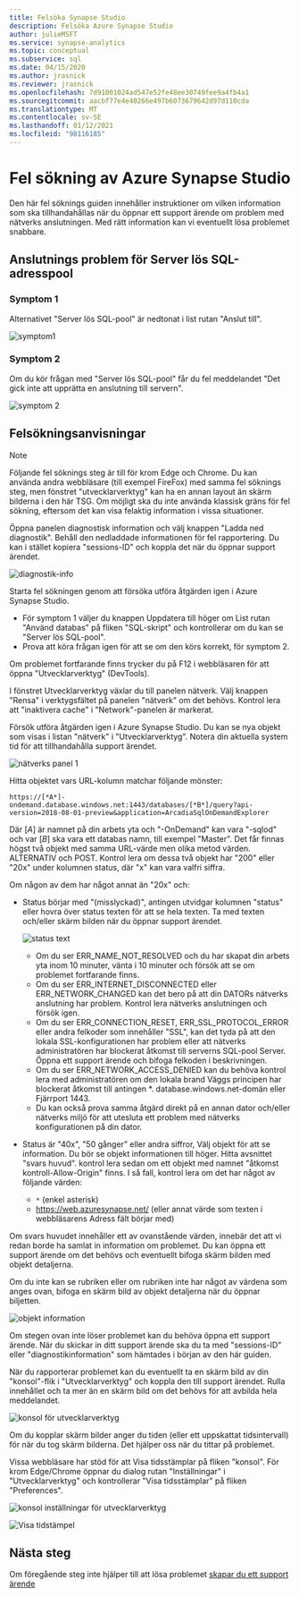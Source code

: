 ```yaml
---
title: Felsöka Synapse Studio
description: Felsöka Azure Synapse Studio
author: julieMSFT
ms.service: synapse-analytics
ms.topic: conceptual
ms.subservice: sql
ms.date: 04/15/2020
ms.author: jrasnick
ms.reviewer: jrasnick
ms.openlocfilehash: 7d91001024ad547e52fe48ee30749fee9a4fb4a1
ms.sourcegitcommit: aacbf77e4e40266e497b6073679642d97d110cda
ms.translationtype: MT
ms.contentlocale: sv-SE
ms.lasthandoff: 01/12/2021
ms.locfileid: "98116185"
---
```

# <a name="azure-synapse-studio-troubleshooting"></a>Fel sökning av Azure Synapse Studio

Den här fel söknings guiden innehåller instruktioner om vilken information som ska tillhandahållas när du öppnar ett support ärende om problem med nätverks anslutningen. Med rätt information kan vi eventuellt lösa problemet snabbare.

## <a name="serverless-sql-pool-service-connectivity-issue"></a>Anslutnings problem för Server lös SQL-adresspool

### <a name="symptom-1"></a>Symptom 1

Alternativet "Server lös SQL-pool" är nedtonat i list rutan "Anslut till".

![symptom1](media/troubleshooting-synapse-studio/symptom1v2.png)

### <a name="symptom-2"></a>Symptom 2

Om du kör frågan med "Server lös SQL-pool" får du fel meddelandet "Det gick inte att upprätta en anslutning till servern".

![symptom 2](media/troubleshooting-synapse-studio/symptom2.png)
 

## <a name="troubleshooting-steps"></a>Felsökningsanvisningar

> [!NOTE] 
>    Följande fel söknings steg är till för krom Edge och Chrome. Du kan använda andra webbläsare (till exempel FireFox) med samma fel söknings steg, men fönstret "utvecklarverktyg" kan ha en annan layout än skärm bilderna i den här TSG. Om möjligt ska du inte använda klassisk gräns för fel sökning, eftersom det kan visa felaktig information i vissa situationer.

Öppna panelen diagnostisk information och välj knappen "Ladda ned diagnostik". Behåll den nedladdade informationen för fel rapportering. Du kan i stället kopiera "sessions-ID" och koppla det när du öppnar support ärendet.

![diagnostik-info](media/troubleshooting-synapse-studio/diagnostic-info-download.png)

Starta fel sökningen genom att försöka utföra åtgärden igen i Azure Synapse Studio.

- För symptom 1 väljer du knappen Uppdatera till höger om List rutan "Använd databas" på fliken "SQL-skript" och kontrollerar om du kan se "Server lös SQL-pool".
- Prova att köra frågan igen för att se om den körs korrekt, för symptom 2.

Om problemet fortfarande finns trycker du på F12 i webbläsaren för att öppna "Utvecklarverktyg" (DevTools).

I fönstret Utvecklarverktyg växlar du till panelen nätverk. Välj knappen "Rensa" i verktygsfältet på panelen "nätverk" om det behövs.
Kontrol lera att "inaktivera cache" i "Network"-panelen är markerat.

Försök utföra åtgärden igen i Azure Synapse Studio. Du kan se nya objekt som visas i listan "nätverk" i "Utvecklarverktyg". Notera din aktuella system tid för att tillhandahålla support ärendet.

![nätverks panel 1](media/troubleshooting-synapse-studio/network-panel.png)

Hitta objektet vars URL-kolumn matchar följande mönster:

`https://[*A*]-ondemand.database.windows.net:1443/databases/[*B*]/query?api-version=2018-08-01-preview&application=ArcadiaSqlOnDemandExplorer`

Där [*A*] är namnet på din arbets yta och "-OnDemand" kan vara "-sqlod" och var [*B*] ska vara ett databas namn, till exempel "Master". Det får finnas högst två objekt med samma URL-värde men olika metod värden. ALTERNATIV och POST. Kontrol lera om dessa två objekt har "200" eller "20x" under kolumnen status, där "x" kan vara valfri siffra.

Om någon av dem har något annat än "20x" och:

- Status börjar med "(misslyckad)", antingen utvidgar kolumnen "status" eller hovra över status texten för att se hela texten. Ta med texten och/eller skärm bilden när du öppnar support ärendet.

    ![status text](media/troubleshooting-synapse-studio/status-text.png)

    - Om du ser ERR_NAME_NOT_RESOLVED och du har skapat din arbets yta inom 10 minuter, vänta i 10 minuter och försök att se om problemet fortfarande finns.
    - Om du ser ERR_INTERNET_DISCONNECTED eller ERR_NETWORK_CHANGED kan det bero på att din DATORs nätverks anslutning har problem. Kontrol lera nätverks anslutningen och försök igen.
    - Om du ser ERR_CONNECTION_RESET, ERR_SSL_PROTOCOL_ERROR eller andra felkoder som innehåller "SSL", kan det tyda på att den lokala SSL-konfigurationen har problem eller att nätverks administratören har blockerat åtkomst till serverns SQL-pool Server. Öppna ett support ärende och bifoga felkoden i beskrivningen.
    - Om du ser ERR_NETWORK_ACCESS_DENIED kan du behöva kontrol lera med administratören om den lokala brand Väggs principen har blockerat åtkomst till antingen *. database.windows.net-domän eller Fjärrport 1443.
    - Du kan också prova samma åtgärd direkt på en annan dator och/eller nätverks miljö för att utesluta ett problem med nätverks konfigurationen på din dator.

- Status är "40x", "50 gånger" eller andra siffror, Välj objekt för att se information. Du bör se objekt informationen till höger. Hitta avsnittet "svars huvud". kontrol lera sedan om ett objekt med namnet "åtkomst kontroll-Allow-Origin" finns. I så fall, kontrol lera om det har något av följande värden:

    - `*` (enkel asterisk)
    - https://web.azuresynapse.net/ (eller annat värde som texten i webbläsarens Adress fält börjar med)

Om svars huvudet innehåller ett av ovanstående värden, innebär det att vi redan borde ha samlat in information om problemet. Du kan öppna ett support ärende om det behövs och eventuellt bifoga skärm bilden med objekt detaljerna.

Om du inte kan se rubriken eller om rubriken inte har något av värdena som anges ovan, bifoga en skärm bild av objekt detaljerna när du öppnar biljetten.

 
![objekt information](media/troubleshooting-synapse-studio/item-details.png)
 
Om stegen ovan inte löser problemet kan du behöva öppna ett support ärende. När du skickar in ditt support ärende ska du ta med "sessions-ID" eller "diagnostikinformation" som hämtades i början av den här guiden.

När du rapporterar problemet kan du eventuellt ta en skärm bild av din "konsol"-flik i "Utvecklarverktyg" och koppla den till support ärendet. Rulla innehållet och ta mer än en skärm bild om det behövs för att avbilda hela meddelandet.

![konsol för utvecklarverktyg](media/troubleshooting-synapse-studio/developer-tool-console.png)

Om du kopplar skärm bilder anger du tiden (eller ett uppskattat tidsintervall) för när du tog skärm bilderna. Det hjälper oss när du tittar på problemet.

Vissa webbläsare har stöd för att Visa tidsstämplar på fliken "konsol". För krom Edge/Chrome öppnar du dialog rutan "Inställningar" i "Utvecklarverktyg" och kontrollerar "Visa tidsstämplar" på fliken "Preferences".

![konsol inställningar för utvecklarverktyg](media/troubleshooting-synapse-studio/developer-tool-console-settings.png)

![Visa tidstämpel](media/troubleshooting-synapse-studio/show-time-stamp.png)

## <a name="next-steps"></a>Nästa steg
Om föregående steg inte hjälper till att lösa problemet [skapar du ett support ärende](../sql-data-warehouse/sql-data-warehouse-get-started-create-support-ticket.md?bc=%2fazure%2fsynapse-analytics%2fbreadcrumb%2ftoc.json&toc=%2fazure%2fsynapse-analytics%2ftoc.json)